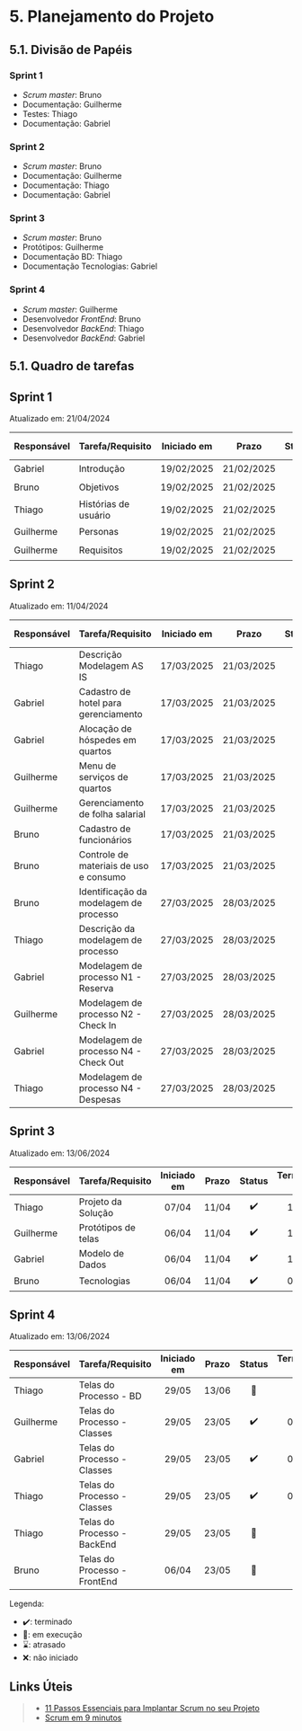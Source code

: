 # 5. Planejamento do Projeto



## 5.1. Divisão de Papéis



### Sprint 1
- _Scrum master_: Bruno
- Documentação: Guilherme
- Testes: Thiago
- Documentação: Gabriel

### Sprint 2
- _Scrum master_: Bruno
- Documentação: Guilherme
- Documentação: Thiago
- Documentação: Gabriel

### Sprint 3
- _Scrum master_: Bruno
- Protótipos: Guilherme
- Documentação BD: Thiago
- Documentação Tecnologias: Gabriel

### Sprint 4
- _Scrum master_: Guilherme
- Desenvolvedor _FrontEnd_: Bruno
- Desenvolvedor _BackEnd_: Thiago
- Desenvolvedor _BackEnd_: Gabriel

## 5.1. Quadro de tarefas


## Sprint 1

Atualizado em: 21/04/2024

| Responsável | Tarefa/Requisito     | Iniciado em | Prazo      | Status | Terminado em |
| :----       |    :----             |      :----: | :----:     | :----: | :----:       |
| Gabriel     | Introdução           | 19/02/2025  | 21/02/2025 | ✔️    | 20/02/2025   |
| Bruno       | Objetivos            | 19/02/2025  | 21/02/2025 | ✔️    | 20/02/2025   |
| Thiago      | Histórias de usuário | 19/02/2025  | 21/02/2025 | ✔️    | 20/02/2025   |
| Guilherme   | Personas             | 19/02/2025  | 21/02/2025 | ✔️    | 20/02/2025   |
| Guilherme   | Requisitos           | 19/02/2025  | 21/02/2025 | ✔️    | 20/02/2025   |


## Sprint 2

Atualizado em: 11/04/2024

| Responsável | Tarefa/Requisito                       | Iniciado em | Prazo      | Status | Terminado em |
| :----       |    :----                               |      :----: | :----:     | :----: | :----:       |
| Thiago     | Descrição Modelagem AS IS	             | 17/03/2025  | 21/03/2025 | ✔️    | 20/03/2025   |
| Gabriel     | Cadastro de hotel para gerenciamento	 | 17/03/2025  | 21/03/2025 | ✔️    | 20/03/2025   |
| Gabriel     | Alocação de hóspedes em quartos		     | 17/03/2025  | 21/03/2025 | ✔️    | 20/03/2025   |
| Guilherme   | Menu de serviços de quartos		         | 17/03/2025  | 21/03/2025 | ✔️    | 20/03/2025   |
| Guilherme   | Gerenciamento de folha salarial        | 17/03/2025  | 21/03/2025 | ✔️    | 20/03/2025   |
| Bruno       | Cadastro de funcionários               | 17/03/2025  | 21/03/2025 | ✔️    | 20/03/2025   |
| Bruno       | Controle de materiais de uso e consumo | 17/03/2025  | 21/03/2025 | ✔️    | 20/03/2025   |
| Bruno       | Identificação da modelagem de processo |  27/03/2025 | 28/03/2025 | ✔️    | 04/04/2025   |
| Thiago       | Descrição da modelagem de processo     |  27/03/2025 | 28/03/2025 | ✔️    | 04/04/2025   |
| Gabriel     | Modelagem de processo N1 - Reserva     |  27/03/2025 | 28/03/2025 | ✔️    | 04/04/2025   |
| Guilherme   | Modelagem de processo N2 - Check In    |  27/03/2025 | 28/03/2025 | ✔️    | 04/04/2025   |
| Gabriel     | Modelagem de processo N4 - Check Out   |  27/03/2025 | 28/03/2025 | ✔️    | 04/04/2025   |
| Thiago      | Modelagem de processo N4 - Despesas    | 27/03/2025  | 28/03/2025 | ✔️    | 04/04/2025   |


## Sprint 3

Atualizado em: 13/06/2024

| Responsável | Tarefa/Requisito                       | Iniciado em | Prazo      | Status | Terminado em |
| :----       |    :----                               |      :----: | :----:     | :----: | :----:       |
| Thiago      |    Projeto da Solução                  |      07/04  | 11/04      | ✔️     | 10/04       |
| Guilherme   |    Protótipos de telas                 |      06/04  | 11/04      | ✔️     | 10/04       |
| Gabriel     |    Modelo de Dados                     |      06/04  | 11/04      | ✔️     | 10/04       |
| Bruno       |    Tecnologias                         |      06/04  | 11/04      | ✔️     | 09/04       |

## Sprint 4

Atualizado em: 13/06/2024

| Responsável | Tarefa/Requisito                       | Iniciado em | Prazo      | Status | Terminado em |
| :----       |    :----                               |      :----: | :----:     | :----: | :----:       |
| Thiago      |    Telas do Processo - BD              |      29/05  | 13/06      | 📝     |        |
| Guilherme   |    Telas do Processo - Classes         |      29/05  | 23/05      | ✔️     | 04/06       |
| Gabriel     |    Telas do Processo - Classes         |      29/05  | 23/05      | ✔️     | 04/06      |
| Thiago      |    Telas do Processo - Classes         |      29/05  | 23/05      | ✔️     | 04/06      |
| Thiago      |    Telas do Processo - BackEnd         |      29/05  | 23/05      | 📝     |      |
| Bruno       |    Telas do Processo - FrontEnd        |      06/04  | 23/05      | 📝     |        |

Legenda:
- ✔️: terminado
- 📝: em execução
- ⌛: atrasado
- ❌: não iniciado



## Links Úteis
> - [11 Passos Essenciais para Implantar Scrum no seu Projeto](https://mindmaster.com.br/scrum-11-passos/)
> - [Scrum em 9 minutos](https://www.youtube.com/watch?v=XfvQWnRgxG0)



